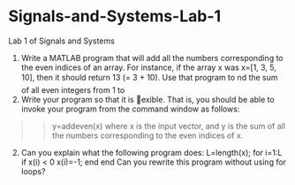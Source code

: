 # Signals-and-Systems-Lab-1
Lab 1 of Signals and Systems

1. Write a MATLAB program that will add all the numbers corresponding to the even
indices of an array. For instance, if the array x was x=[1, 3, 5, 10], then it should
return 13 (= 3 + 10). Use that program to nd the sum of all even integers from 1 to
1000. Write your program so that it is exible. That is, you should be able to invoke
your program from the command window as follows:
>> y=addeven(x)
where x is the input vector, and y is the sum of all the numbers corresponding to the
even indices of x.

2. Can you explain what the following program does:
L=length(x);
for i=1:L
  if x(i) < 0
    x(i)=-1;
  end
end
Can you rewrite this program without using for loops?
